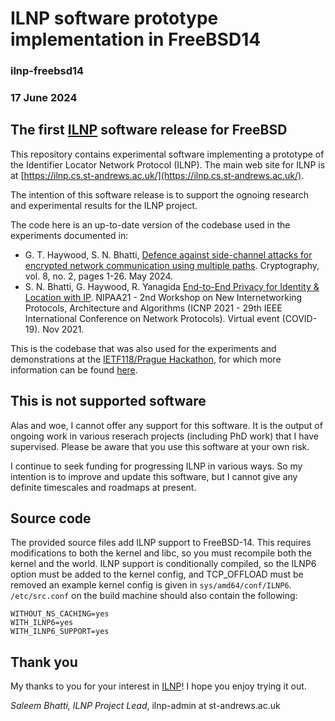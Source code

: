 # ILNP software prototype implementation in FreeBSD14
### ilnp-freebsd14
### 17 June 2024

## The first [ILNP](https://ilnp.cs.st-andrews.ac.uk/) software release for FreeBSD

This repository contains experimental software implementing a prototype of the Identifier Locator Network Protocol (ILNP). The main web site for ILNP is at [https://ilnp.cs.st-andrews.ac.uk/](https://ilnp.cs.st-andrews.ac.uk/).

The intention of this software release is to support the ognoing research and experimental results for the ILNP project.

The code here is an up-to-date version of the codebase used in the experiments documented in:

* G. T. Haywood, S. N. Bhatti, [Defence against side-channel attacks for encrypted network communication using multiple paths](https://doi.org/10.3390/cryptography8020022). Cryptography, vol. 8, no. 2, pages 1-26. May 2024.
* S. N. Bhatti, G. Haywood, R. Yanagida  [End-to-End Privacy for Identity & Location with IP](https://doi.org/10.1109/ICNP52444.2021.9651909). NIPAA21 - 2nd Workshop on New Internetworking Protocols, Architecture and Algorithms (ICNP 2021 - 29th IEEE International Conference on Network Protocols). Virtual event (COVID-19). Nov 2021.

This is the codebase that was also used for the experiments and demonstrations at the [IETF118/Prague Hackathon](https://blogs.cisco.com/developer/prague-ietf-hackathon), for which more information can be found [here](https://ilnp.cs.st-andrews.ac.uk/freebsd/20231105-ietf118_hackathon/).

## This is not supported software

Alas and woe, I cannot offer any support for this software. It is the output of ongoing work in various reserach projects (including PhD work) that I have supervised. Please be aware that you use this software at your own risk.

I continue to seek funding for progressing ILNP in various ways. So my intention is to improve and update this software, but I cannot give any definite timescales and roadmaps at present.

## Source code

The provided source files add ILNP support to FreeBSD-14. This requires modifications to both the kernel and libc, so you must recompile both the kernel and the world. ILNP support is conditionally compiled, so the ILNP6 option must be added to the kernel config, and TCP_OFFLOAD must be removed an example kernel config is given in `sys/amd64/conf/ILNP6`. `/etc/src.conf` on the build machine should also contain the following:

```
WITHOUT_NS_CACHING=yes
WITH_ILNP6=yes
WITH_ILNP6_SUPPORT=yes
```

## Thank you

My thanks to you for your interest in [ILNP](https://ilnp.cs.st-andrews.ac.uk/)! I hope you enjoy trying it out.

_Saleem Bhatti, ILNP Project Lead_, ilnp-admin at st-andrews.ac.uk
